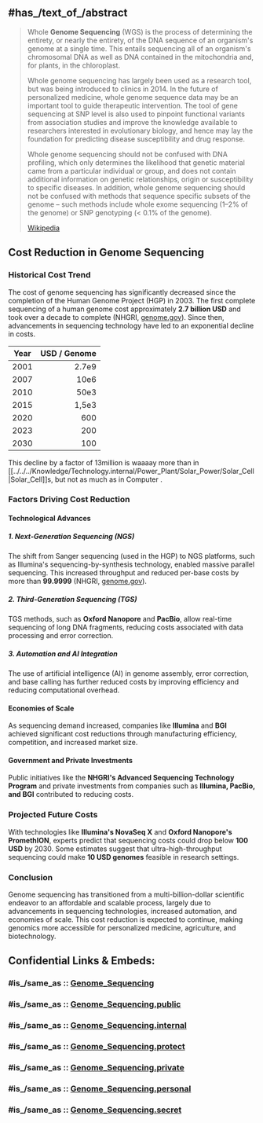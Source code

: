 
## #has_/text_of_/abstract 

> Whole **Genome Sequencing** (WGS) is the process of determining the entirety, or nearly the entirety, of the DNA sequence of an organism's genome at a single time. This entails sequencing all of an organism's chromosomal DNA as well as DNA contained in the mitochondria and, for plants, in the chloroplast.
>
> Whole genome sequencing has largely been used as a research tool, but was being introduced to clinics in 2014. In the future of personalized medicine, whole genome sequence data may be an important tool to guide therapeutic intervention. The tool of gene sequencing at SNP level is also used to pinpoint functional variants from association studies and improve the knowledge available to researchers interested in evolutionary biology, and hence may lay the foundation for predicting disease susceptibility and drug response.
>
> Whole genome sequencing should not be confused with DNA profiling, which only determines the likelihood that genetic material came from a particular individual or group, and does not contain additional information on genetic relationships, origin or susceptibility to specific diseases. In addition, whole genome sequencing should not be confused with methods that sequence specific subsets of the genome – such methods include whole exome sequencing (1–2% of the genome) or SNP genotyping (< 0.1% of the genome).
>
> [Wikipedia](https://en.wikipedia.org/wiki/Whole%20genome%20sequencing)


 ## Cost Reduction in Genome Sequencing

### Historical Cost Trend

The cost of genome sequencing has significantly decreased 
since the completion of the Human Genome Project (HGP) in 2003. 
The first complete sequencing of a human genome cost approximately **2.7 billion USD** 
and took over a decade to complete (NHGRI, [genome.gov](https://www.genome.gov)). 
Since then, advancements in sequencing technology have led to an exponential decline in costs.

| Year | USD / Genome |
| ---- | -----------: |
| 2001 |        2.7e9 |
| 2007 |         10e6 |
| 2010 |         50e3 |
| 2015 |        1,5e3 |
| 2020 |          600 |
| 2023 |          200 |
| 2030 |          100 |

This decline by a factor of 13million is waaaay more than in [[../../../Knowledge/Technology.internal/Power_Plant/Solar_Power/Solar_Cell|Solar_Cell]]s, but not as much as in Computer . 

### Factors Driving Cost Reduction

#### **Technological Advances**

##### **1. Next-Generation Sequencing (NGS)**

The shift from Sanger sequencing (used in the HGP) to NGS platforms, 
such as Illumina's sequencing-by-synthesis technology, enabled massive parallel sequencing. 
This increased throughput and reduced per-base costs by more than **99.9999** (NHGRI, [genome.gov](https://www.genome.gov)).

##### **2. Third-Generation Sequencing (TGS)**

TGS methods, such as **Oxford Nanopore** and **PacBio**, allow real-time sequencing of long DNA fragments, 
reducing costs associated with data processing and error correction.

##### **3. Automation and AI Integration**

The use of artificial intelligence (AI) in genome assembly, error correction, 
and base calling has further reduced costs by improving efficiency and reducing computational overhead.

#### **Economies of Scale**

As sequencing demand increased, companies like **Illumina** and **BGI** achieved significant cost reductions 
through manufacturing efficiency, competition, and increased market size.

#### **Government and Private Investments**

Public initiatives like the **NHGRI's Advanced Sequencing Technology Program** 
and private investments from companies such as **Illumina, PacBio, and BGI** contributed to reducing costs.

### Projected Future Costs

With technologies like **Illumina's NovaSeq X** and **Oxford Nanopore's PromethION**, 
experts predict that sequencing costs could drop below **100 USD** by 2030. 
Some estimates suggest that ultra-high-throughput sequencing 
could make **10 USD genomes** feasible in research settings.

### Conclusion

Genome sequencing has transitioned from a multi-billion-dollar scientific endeavor 
to an affordable and scalable process, largely due to advancements in sequencing technologies, 
increased automation, and economies of scale. This cost reduction is expected to continue, making genomics more accessible for personalized medicine, agriculture, and biotechnology.


## Confidential Links & Embeds: 

### #is_/same_as :: [Genome_Sequencing](/_Standards/bio/Genetics/Genome_Sequencing.md) 

### #is_/same_as :: [Genome_Sequencing.public](/_public/bio/Genetics/Genome_Sequencing.public.md) 

### #is_/same_as :: [Genome_Sequencing.internal](/_internal/bio/Genetics/Genome_Sequencing.internal.md) 

### #is_/same_as :: [Genome_Sequencing.protect](/_protect/bio/Genetics/Genome_Sequencing.protect.md) 

### #is_/same_as :: [Genome_Sequencing.private](/_private/bio/Genetics/Genome_Sequencing.private.md) 

### #is_/same_as :: [Genome_Sequencing.personal](/_personal/bio/Genetics/Genome_Sequencing.personal.md) 

### #is_/same_as :: [Genome_Sequencing.secret](/_secret/bio/Genetics/Genome_Sequencing.secret.md)

